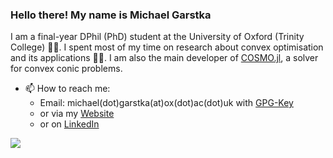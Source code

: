### Hello there! My name is Michael Garstka 
I am a final-year DPhil (PhD) student at the University of Oxford (Trinity College) 👨‍🎓.
I spent most of my time on research about convex optimisation and its applications 👨‍💻. I am also the main developer of [COSMO.jl](https://github.com/oxfordcontrol/COSMO.jl), a solver for convex conic problems.



- 📫 How to reach me: 
    - Email: michael(dot)garstka(at)ox(dot)ac(dot)uk with [GPG-Key](https://keys.openpgp.org/search?q=michael.garstka@eng.ox.ac.uk)
    - or via my [Website](https://migarstka.github.io/)
    - or on [LinkedIn](http://www.linkedin.com/in/michaelgarstka/) 

![](https://komarev.com/ghpvc/?username=migarstka)
